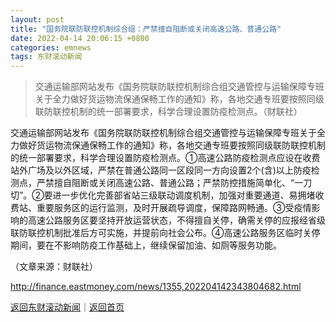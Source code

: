 ```yaml
---
layout: post
title: "国务院联防联控机制综合组：严禁擅自阻断或关闭高速公路、普通公路"
date: 2022-04-14 20:06:15 +0800
categories: emnews
tags: 东财滚动新闻
---
```

> 交通运输部网站发布《国务院联防联控机制综合组交通管控与运输保障专班关于全力做好货运物流保通保畅工作的通知》称，各地交通专班要按照同级联防联控机制的统一部署要求，科学合理设置防疫检测点。（财联社）

<p>交通运输部网站发布《国务院联防联控机制综合组交通管控与运输保障专班关于全力做好货运物流保通保畅工作的通知》称，各地交通专班要按照同级联防联控机制的统一部署要求，科学合理设置防疫检测点。①高速公路防疫检测点应设在收费站外广场及以外区域，严禁在普通公路同一区段同一方向设置2个(含)以上防疫检测点，严禁擅自阻断或关闭高速公路、普通公路；严禁防控措施简单化、“一刀切”。②要进一步优化完善部省站三级联动调度机制，加强对重要通道、易拥堵收费站、重要服务区的运行监测，及时开展疏导调度，保障路网畅通。③受疫情影响的高速公路服务区要坚持开放运营状态，不得擅自关停，确需关停的应报经省级联防联控机制批准后方可实施，并提前向社会公布。④高速公路服务区临时关停期间，要在不影响防疫工作基础上，继续保留加油、如厕等服务功能。</p><p class="em_media">（文章来源：财联社）</p>

<http://finance.eastmoney.com/news/1355,202204142343804682.html>

[返回东财滚动新闻](//finews.withounder.com/emnews/)｜[返回首页](//finews.withounder.com/)